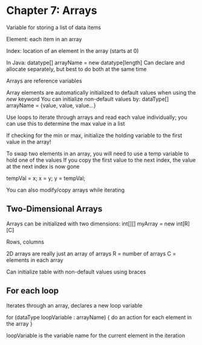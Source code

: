 # Chapter 7: Arrays

Variable for storing a list of data items

Element: each item in an array

Index: location of an element in the array (starts at 0)

In Java:
datatype[] arrayName = new datatype[length]
Can declare and allocate separately, but best to do both at the same time

Arrays are reference variables

Array elements are automatically initialized to default values when using the *new* keyword
You can initialize non-default values by:
dataType[] arrayName = {value, value, value...}

Use loops to iterate through arrays and read each value individually; you can use this to determine the max value in a list

If checking for the min or max, initialize the holding variable to the first value in the array!

To swap two elements in an array, you will need to use a temp variable to hold one of the values
If you copy the first value to the next index, the value at the next index is now gone

tempVal = x;
x = y;
y = tempVal;

You can also modify/copy arrays while iterating

## Two-Dimensional Arrays

Arrays can be initialized with two dimensions:
int[][] myArray = new int[R][C]

Rows, columns

2D arrays are really just an array of arrays
R = number of arrays
C = elements in each array

Can initialize table with non-default values using braces

## For each loop

Iterates through an array, declares a new loop variable

for (dataType loopVariable : arrayName) {
    do an action for each element in the array
}

loopVariable is the variable name for the current element in the iteration